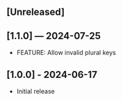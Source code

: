 ## [Unreleased]

## [1.1.0] — 2024-07-25

- FEATURE: Allow invalid plural keys

## [1.0.0] - 2024-06-17

- Initial release
